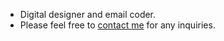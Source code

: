 - Digital designer and email coder.
- Please feel free to [contact me](mailto:gbjack@gmail.com) for any inquiries.


<!---
gbjack/gbjack is a ✨ special ✨ repository because its `README.md` (this file) appears on your GitHub profile.
You can click the Preview link to take a look at your changes.
--->
